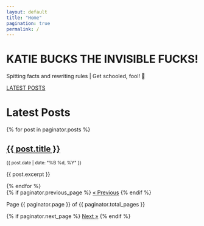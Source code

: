 ```yaml
---
layout: default
title: "Home"
pagination: true
permalink: /
---
```


<div class="content-card">
    <h1>KATIE BUCKS THE INVISIBLE FUCKS!</h1>
    <p>Spitting facts and rewriting rules | Get schooled, fool! 🖕</p>
    <a href="/blog" class="button">LATEST POSTS</a>
</div>

<h1>Latest Posts</h1>

{% for post in paginator.posts %}
  <div class="blog-post">
    <h2><a href="{{ post.url }}">{{ post.title }}</a></h2>
    <p><small>{{ post.date | date: "%B %d, %Y" }}</small></p>
    <p>{{ post.excerpt }}</p>
  </div>
{% endfor %}

<div class="pagination">
  {% if paginator.previous_page %}
    <a href="{{ paginator.previous_page_path }}">&laquo; Previous</a>
  {% endif %}

  <span>Page {{ paginator.page }} of {{ paginator.total_pages }}</span>

  {% if paginator.next_page %}
    <a href="{{ paginator.next_page_path }}">Next &raquo;</a>
  {% endif %}
</div>
